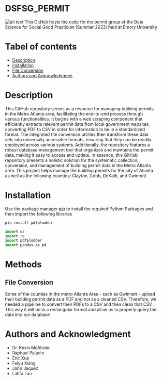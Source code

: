 # DSFSG_PERMIT
![alt text](https://1000logos.net/wp-content/uploads/2022/06/Emory-University-Logo.png)
This GitHub hosts the code for the permit group of the Data Science for Social Good Practicum (Summer 2023) held at Emory University

# Tabel of contents
- [Description](https://github.com/raphaelpalacio/DSFSG_PERMIT/blob/main/README.md#description)
- [Installation](https://github.com/raphaelpalacio/DSFSG_PERMIT/blob/main/README.md#installation)
- [File Conversion](https://github.com/raphaelpalacio/DSFSG_PERMIT/blob/main/README.md#methods)
- [Authors and Acknowledgment](https://github.com/raphaelpalacio/DSFSG_PERMIT/blob/main/README.md#authors-and-acknowledgment)


# Description
This GitHub repository serves as a resource for managing building permits in the Metro Atlanta area, facilitating the end-to-end process through various functionalities. It begins with a web scraping component that efficiently extracts relevant permit data from local government websites, converting PDF to CSV in order for information to be in a standardized format. The integrated file conversion utilities then transform these data sets into universally accessible formats, ensuring that they can be readily employed across various systems. Additionally, the repository features a robust database management tool that organizes and maintains the permit data, making it easy to access and update. In essence, this GitHub repository presents a holistic solution for the systematic collection, conversion, and management of building permit data in the Metro Atlanta area. This project helps manage the building permits for the city of Atlanta as well as the following counties: Clayton, Cobb, DeKalb, and Gwinnett

# Installation
Use the package manager [pip](https://pip.pypa.io/en/stable/) to install the required Python Packages and then import the following libraries
```bash
pip install pdfplumber
```

```python
import os
import re
import pdfplumber
import pandas as pd
```
# Methods
## File Conversion
Some of the counties in the metro Atlanta Area - such as Gwinnett - upload their building permit data as a PDF and not as a cleaned CSV. Therefore, we needed a pipeline to convert their PDFs to a CSV and then clean that CSV. This way it will be in a rectangular format and allow us to properly query the data into our database

# Authors and Acknowledgment
- Dr. Kevin McAlister
- Raphael Palacio
- Eric Xue
- Feiyu Xiang
- John Jaquez
- Latifa Tan
